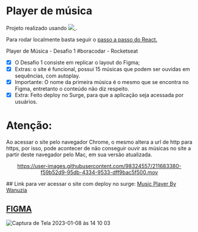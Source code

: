 # Player de música

Projeto realizado usando  <a href="https://pt-br.reactjs.org/"> <img src="https://img.shields.io/badge/React-20232A?style=for-the-badge&logo=react&logoColor=61DAFB" /> </a>.

Para rodar localmente basta seguir o <a href="https://github.com/Wanuzia/player-musica/tree/main/player#readme"> passo a passo do React.</a>

Player de Música - Desafio 1 #boracodar - Rocketseat

- [x] O Desafio 1 consiste em replicar o layout do Figma;
- [x] Extras: o site é funcional, possui 15 músicas que podem ser ouvidas em sequências, com autoplay.
- [x] Importante: O nome da primeira música é o mesmo que se encontra no Figma, entretanto o conteúdo não diz respeito.
- [x] Extra: Feito deploy no Surge, para que a aplicação seja acessada por usuários.

# Atenção: 

Ao acessar o site pelo navegador Chrome, o mesmo altera a url de http para https, por isso, pode acontecer de não conseguir ouvir as músicas no site a partir deste navegador pelo Mac, em sua versão atualizada.

<div align='center'>
  
https://user-images.githubusercontent.com/98324557/211683380-f59b52d9-95db-4334-9533-dff9bac5f500.mov

</div>
## Link para ver acessar o site com deploy no surge: <a href="https://music-player-wanuzia.surge.sh/">Music Player By Wanuzia<a>


## <a href="https://www.figma.com/file/DGVeHEvC7QgKzCnbNuSmfS/boraCodar-Desafio-1-Copy?fuid=1074666909314514217">FIGMA</a>

![Captura de Tela 2023-01-08 às 14 10 03](https://user-images.githubusercontent.com/98324557/211209473-970990df-24be-4bcd-b7ad-5f89c6e5042d.png)
